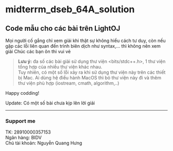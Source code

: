 # midterrm_dseb_64A_solution

## Code mẫu cho các bài trên LightOJ

Mọi người cố gắng chỉ xem giải khi thật sự không hiểu cách tư duy, còn nếu gặp các lỗi liên quan đến trình biên dịch như syntax,... thì không nên xem giải
Chúc các bạn ôn thi vui vẻ

> **Lưu ý:** đa số các bài giải sử dụng thư viện <bits/stdc++.h>, 1 thư viện tổng hợp của nhiều thư viện khác nhau. \
> Tuy nhiên, có một số lỗi xảy ra khi sử dụng thư viện này trên các thiết bị Mac. Ai dùng hệ điều hành MacOS thì bỏ thư viện này đi và thêm thư viện phù hợp (iostream, cmath, algorithm,..)

Happy codding!

Update: Có một số bài chưa kịp lên lời giải
___________________
### Support me
TK: 28910000357153 \
Ngân hàng: BIDV \
Chủ tài khoản: Nguyễn Quang Hưng 
